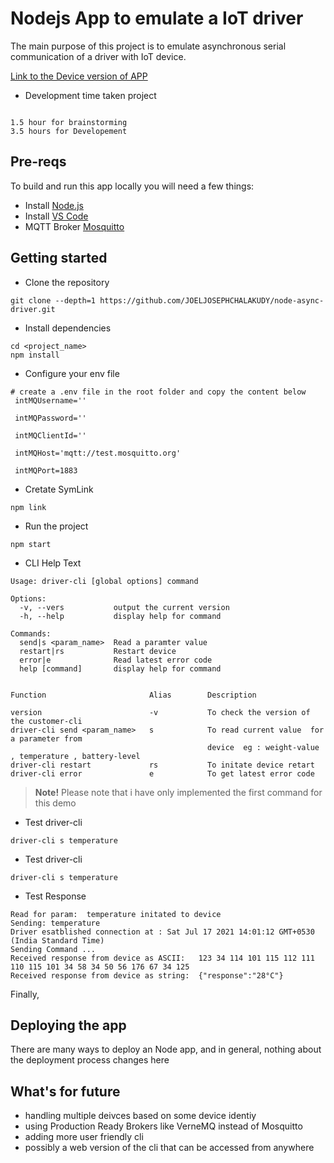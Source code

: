 # Nodejs App to emulate a IoT driver


The main purpose of this project is to emulate asynchronous serial communication of a driver with IoT device.

[Link to the Device version of APP](https://github.com/JOELJOSEPHCHALAKUDY/node-async-device)

- Development time taken project

```

1.5 hour for brainstorming
3.5 hours for Developement
```


## Pre-reqs

To build and run this app locally you will need a few things:
- Install [Node.js](https://nodejs.org/en/)
- Install [VS Code](https://code.visualstudio.com/)
- MQTT Broker [Mosquitto](https://test.mosquitto.org/)

## Getting started

- Clone the repository

```
git clone --depth=1 https://github.com/JOELJOSEPHCHALAKUDY/node-async-driver.git
```
- Install dependencies
```
cd <project_name>
npm install
```
- Configure your env file

```
# create a .env file in the root folder and copy the content below
 intMQUsername=''

 intMQPassword=''

 intMQClientId=''

 intMQHost='mqtt://test.mosquitto.org'

 intMQPort=1883

```

- Cretate SymLink
```
npm link
```
- Run the project
```
npm start
```

- CLI Help Text
```
Usage: driver-cli [global options] command

Options:
  -v, --vers           output the current version
  -h, --help           display help for command

Commands:
  send|s <param_name>  Read a paramter value
  restart|rs           Restart device
  error|e              Read latest error code
  help [command]       display help for command


Function                       Alias        Description

version                        -v           To check the version of the customer-cli
driver-cli send <param_name>   s            To read current value  for a parameter from 
                                            device  eg : weight-value , temperature , battery-level
driver-cli restart             rs           To initate device retart
driver-cli error               e            To get latest error code
```

> **Note!** Please note that i have only implemented the first command for this demo

- Test driver-cli

```
driver-cli s temperature
```

- Test driver-cli

```
driver-cli s temperature
```

- Test Response

```
Read for param:  temperature initated to device
Sending: temperature
Driver esatblished connection at : Sat Jul 17 2021 14:01:12 GMT+0530 (India Standard Time)
Sending Command ...
Received response from device as ASCII:   123 34 114 101 115 112 111 110 115 101 34 58 34 50 56 176 67 34 125
Received response from device as string:  {"response":"28°C"}
```

Finally,

## Deploying the app

There are many ways to deploy an Node app, and in general, nothing about the deployment process changes here 

## What's for future

- handling multiple deivces based on some device identiy
- using Production Ready Brokers like VerneMQ instead of Mosquitto
- adding more user friendly cli 
- possibly a web version of the cli that can be accessed from anywhere
